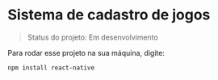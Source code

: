 <h1>Sistema de cadastro de jogos</h1>

> Status do projeto: Em desenvolvimento

Para rodar esse projeto na sua máquina, digite:

```
npm install react-native
 ```
